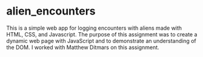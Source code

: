 # alien_encounters
This is a simple web app for logging encounters with aliens made with HTML, CSS, and Javascript.
The purpose of this assignment was to create a dynamic web page with JavaScript and to demonstrate an understanding of the DOM.
I worked with Matthew Ditmars on this assignment.
